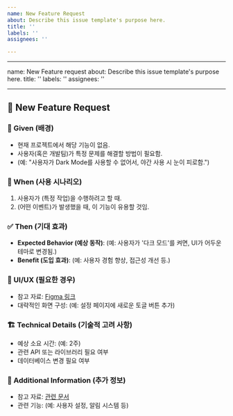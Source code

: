 ```yaml
---
name: New Feature Request
about: Describe this issue template's purpose here.
title: ''
labels: ''
assignees: ''

---
```


---
name: New Feature request
about: Describe this issue template's purpose here.
title: ''
labels: ''
assignees: ''

---

## 🚀 New Feature Request

### 📌 Given (배경)
<!-- 이 기능이 왜 필요한지, 어떤 문제를 해결하려는지 설명해주세요. -->
- 현재 프로젝트에서 해당 기능이 없음.
- 사용자(혹은 개발팀)가 특정 문제를 해결할 방법이 필요함.
- (예: "사용자가 Dark Mode를 사용할 수 없어서, 야간 사용 시 눈이 피로함.")

### 🔄 When (사용 시나리오)
<!-- 사용자가 이 기능을 언제, 어떻게 사용할지를 설명해주세요. -->
1. 사용자가 (특정 작업)을 수행하려고 할 때.
2. (어떤 이벤트)가 발생했을 때, 이 기능이 유용할 것임.

### ✅ Then (기대 효과)
<!-- 이 기능이 추가되었을 때 기대되는 결과를 설명해주세요. -->
- **Expected Behavior (예상 동작)**: (예: 사용자가 '다크 모드'를 켜면, UI가 어두운 테마로 변경됨.)
- **Benefit (도입 효과)**: (예: 사용자 경험 향상, 접근성 개선 등.)

### 🎨 UI/UX (필요한 경우)
<!-- UI 변경이 필요한 경우, 간단한 설명이나 피그마 링크 등을 추가해주세요. -->
- 참고 자료: [Figma 링크](https://example.com)
- 대략적인 화면 구성: (예: 설정 페이지에 새로운 토글 버튼 추가)

### 🏗️ Technical Details (기술적 고려 사항)
<!-- 개발할 때 고려해야 할 기술적 요소가 있다면 설명해주세요. -->
- 예상 소요 시간: (예: 2주)
- 관련 API 또는 라이브러리 필요 여부
- 데이터베이스 변경 필요 여부

### 📝 Additional Information (추가 정보)
<!-- 기타 참고 사항이 있으면 작성해주세요. -->
- 참고 자료: [관련 문서](https://example.com)
- 관련 기능: (예: 사용자 설정, 알림 시스템 등)
